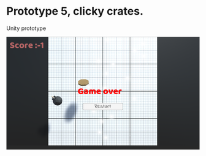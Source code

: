 # Prototype 5, clicky crates.


Unity prototype

![screenshot](https://raw.githubusercontent.com/Steedalion/Prototype-5-CWC/main/Screenshot.PNG)
